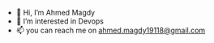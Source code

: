 - 👋 Hi, I’m Ahmed Magdy
- 👀 I’m interested in Devops
- 📫 you can reach me on ahmed.magdy19118@gmail.com

<!---
AhmedMagdy24/AhmedMagdy24 is a ✨ special ✨ repository because its `README.md` (this file) appears on your GitHub profile.
You can click the Preview link to take a look at your changes.
--->
